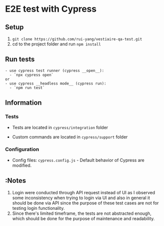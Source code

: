 # E2E test with Cypress

## Setup

1. `git clone https://github.com/rui-yang/vestiaire-qa-test.git`
2. cd to the project folder and run `npm install`


## Run tests

    - use cypress test runner (cypress __open__):
      - `npx cypress open`
    or 
    - use cypress __headless mode__ (cypress run):
      - `npm run test`

## Information 
### Tests
- Tests are located in `cypress/integration` folder

- Custom commands are located in `cypress/support` folder 

### Configuration

- Config files: `cypress.config.js` - Default behavior of Cypress are modified.

## :Notes
1. Login were conducted through API request instead of UI as I observed some inconsistency when trying to login via UI and also in general it should be done via API since the purpose of these test cases are not for testing login functionality.
2. Since there's limited timeframe, the tests are not abstracted enough, which should be done for the purpose of maintenance and readability.
